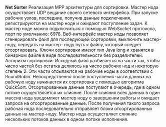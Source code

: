 **Net Sorter**
Реализация MPP архитектуры для сортировки. 
Мастер нода осуществляет UDP вещание своего сетевого интерфейса.
При запуске рабочих узлов, последние, получив данные подключения,
регистрируются на мастер ноде и ожидают поступление задач.
К мастер ноде можно подключиться с помощью WebSocket протокола,
порт по умолчанию: 6978.
Веб-интерфейс мастер ноды позволяет сгенерировать файл для 
последующей сортировки, выключить мастер-ноду, передать на мастер-
ноду путь к файлу, который следует отсортировать.
Ключи сортировки имеют тип Java long и хранятся в бинарном файле
в виде последовательности без разделителей.
Алгоритм сортировки:
Исходный файл разбивается на части так, чтобы число частей без 
остатка делилось на число рабочих нод и некоторую степень 2. Эти 
части отсылаются на рабочие ноды в соответствии с RoundRobin.
Непосредственно после поступления части данных на рабочую ноду
начинается их сортировка с помощью алгоритма QuickSort. 
Отсортированные данные поступают в очередь, где в одном потоке
осуществляется их слияние. После слияния всех данных в один массив
нода уведомляет мастер ноду о завершении работы и ожидает запроса 
на отсортированные данные.
После получения такого запроса рабочая нода последовательно отправляет
блоки отсортированных данных на мастер-ноду. Мастер нода 
осуществляет слияние нескольких потоков данных в одном потоке 
исполнения.